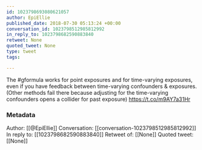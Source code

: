 ```yaml
---
id: 1023798693080621057
author: EpiEllie
published_date: 2018-07-30 05:13:24 +00:00
conversation_id: 1023798512985812992
in_reply_to: 1023798682590883840
retweet: None
quoted_tweet: None
type: tweet
tags:

---
```


The #gformula works for point exposures and for time-varying exposures, even if you have feedback between time-varying confounders &amp; exposures. (Other methods fail there because adjusting for the time-varying confounders opens a collider for past exposure) https://t.co/m9AY7a31Hr

### Metadata

Author: [[@EpiEllie]]
Conversation: [[conversation-1023798512985812992]]
In reply to: [[1023798682590883840]]
Retweet of: [[None]]
Quoted tweet: [[None]]
